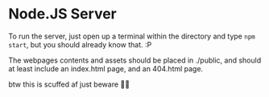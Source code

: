 # Node.JS Server

To run the server, just open up a terminal within the directory and type `npm start`, but you should already know that. :P

The webpages contents and assets should be placed in ./public, and should at least include an index.html page, and an 404.html page.

btw this is scuffed af just beware 🙏🙏
